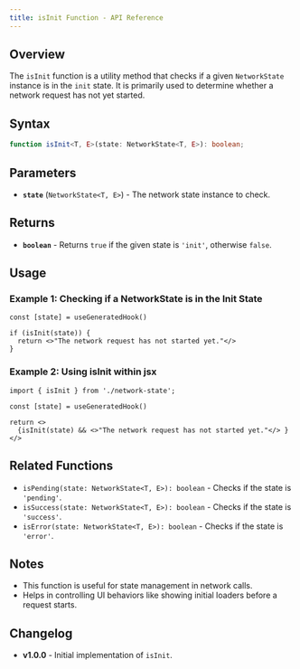 ```yaml
---
title: isInit Function - API Reference
---
```


## Overview
The `isInit` function is a utility method that checks if a given `NetworkState` instance is in the `init` state. It is primarily used to determine whether a network request has not yet started.

## Syntax
```typescript
function isInit<T, E>(state: NetworkState<T, E>): boolean;
```

## Parameters
- **`state`** (`NetworkState<T, E>`) - The network state instance to check.

## Returns
- **`boolean`** - Returns `true` if the given state is `'init'`, otherwise `false`.

## Usage
### Example 1: Checking if a NetworkState is in the Init State
```tsx
const [state] = useGeneratedHook() 

if (isInit(state)) {
  return <>"The network request has not started yet."</>
}
```

### Example 2: Using isInit within jsx

```tsx
import { isInit } from './network-state';

const [state] = useGeneratedHook()

return <>
  {isInit(state) && <>"The network request has not started yet."</> }
</>
```

## Related Functions
- `isPending(state: NetworkState<T, E>): boolean` - Checks if the state is `'pending'`.
- `isSuccess(state: NetworkState<T, E>): boolean` - Checks if the state is `'success'`.
- `isError(state: NetworkState<T, E>): boolean` - Checks if the state is `'error'`.

## Notes
- This function is useful for state management in network calls.
- Helps in controlling UI behaviors like showing initial loaders before a request starts.

## Changelog
- **v1.0.0** - Initial implementation of `isInit`.

